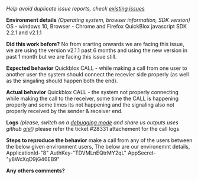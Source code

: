 *Help avoid duplicate issue reports, check [existing issues](https://github.com/QuickBlox/quickblox-javascript-sdk/issues)*

**Environment details**
*(Operating system, browser information, SDK version)*
OS - windows 10, 
Browser - Chrome and Firefox
QuickBlox javascript SDK 2.2.1 and v2.1.1

**Did this work before?**
No from srarting onwards we are facing this issue, we are using the version v2.1.1 past 6 months and using the new version in past 1 month but we are facing this issue still.

**Expected behavior**
Quickblox CALL - while making a call from one user to another user the system should connect the recevier side properly (as well as the singaling should happen both the end).

**Actual behavior**
Quickblox CALL - the system not properly connecting while making the call to the receiver, some time the CALL is happening properly and some times its not happening and the signaling also not properly received by the sender & receiver end.

**Logs**
*(please, switch on a [debugging mode](http://quickblox.com/developers/Javascript#Configuration) and share us outputs uses github [gist](https://gist.github.com/))*
please refer the ticket #28331 attachement for the call logs


**Steps to reproduce the behavior**
make a call from any of the users between the below given environment users, The below are our environemnt details, ApplicationId-"8" AuthKey-"TDVMLnEQtrMY2qL" AppSecret-"y8WcXqD9jG46EB9"


**Any others comments?**
